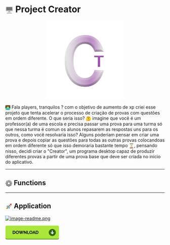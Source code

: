 <main>
<h1><img src="to_readme\desktop.png" width="25" height="25" align="center"></img> Project Creator</h1>
<p align="center">
<img src="to_readme\logo_readme.png" align="center" ></img>
</p>
<div class='text_main'>
    <img src="to_readme\emoji_programing.png" width="16" height="16" align="center" ><img>
    Fala players, tranquilos ? com o objetivo de aumento de xp criei esse projeto que tenta acelerar o processo de criação de provas com questões em ordem diferente.
    O que seria isso? <img src="to_readme\duvide_emoji.png" width="16" height="16" align="center"><img> imagine que você é um professor(a) de uma escola e precisa passar uma prova para uma turma só que nessa turma é comun os alunos repasarem as respostas uns para os outros, como você resolvaria isso? Alguns poderiam pensar em criar uma prova e  depois copiar as questões para todas as outras provas colocandoas em ordem diferente só que isso demoraria bastante tempo <img src="to_readme\emoji_time.png" width="16" height="16" align="center"><img>, pensando nisso, decidi criar o "Creator", um programa desktop capaz de produzir diferentes provas a partir de uma prova base que deve ser criada no início do aplicativo.
</div>

<hr>
<h2><img src="to_readme\config_emoji.png" width="22" height="22" align="center" ></img> Functions</h2>

<hr>
<h2><img src="to_readme\emoji_rocket.png" width="22" height="22" align="center"></img> Application</h2>

[![image-readme.png](https://i.postimg.cc/bNYkKTP1/image-readme.png)](https://postimg.cc/JtgsXjGh)

[<img src="to_readme/kindpng_4986476.png" width="170"/>](https://www.mediafire.com/file/ctlyxorjrs1zqfv/creator1.0_setup.exe/file#)
</main>

